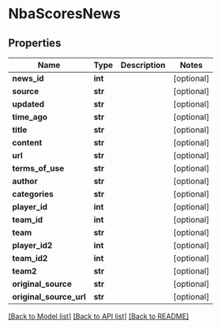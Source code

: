 # NbaScoresNews

## Properties
Name | Type | Description | Notes
------------ | ------------- | ------------- | -------------
**news_id** | **int** |  | [optional] 
**source** | **str** |  | [optional] 
**updated** | **str** |  | [optional] 
**time_ago** | **str** |  | [optional] 
**title** | **str** |  | [optional] 
**content** | **str** |  | [optional] 
**url** | **str** |  | [optional] 
**terms_of_use** | **str** |  | [optional] 
**author** | **str** |  | [optional] 
**categories** | **str** |  | [optional] 
**player_id** | **int** |  | [optional] 
**team_id** | **int** |  | [optional] 
**team** | **str** |  | [optional] 
**player_id2** | **int** |  | [optional] 
**team_id2** | **int** |  | [optional] 
**team2** | **str** |  | [optional] 
**original_source** | **str** |  | [optional] 
**original_source_url** | **str** |  | [optional] 

[[Back to Model list]](../README.md#documentation-for-models) [[Back to API list]](../README.md#documentation-for-api-endpoints) [[Back to README]](../README.md)

